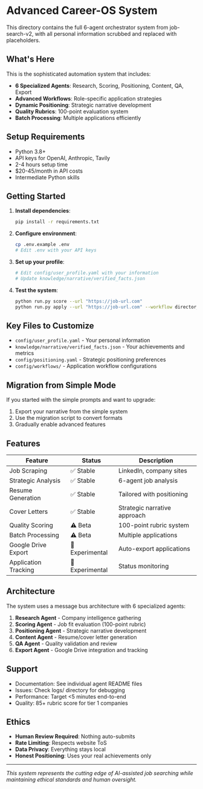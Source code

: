 # Advanced Career-OS System

This directory contains the full 6-agent orchestrator system from job-search-v2, with all personal information scrubbed and replaced with placeholders.

## What's Here

This is the sophisticated automation system that includes:
- **6 Specialized Agents**: Research, Scoring, Positioning, Content, QA, Export
- **Advanced Workflows**: Role-specific application strategies
- **Dynamic Positioning**: Strategic narrative development
- **Quality Rubrics**: 100-point evaluation system
- **Batch Processing**: Multiple applications efficiently

## Setup Requirements

- Python 3.8+
- API keys for OpenAI, Anthropic, Tavily
- 2-4 hours setup time
- $20-45/month in API costs
- Intermediate Python skills

## Getting Started

1. **Install dependencies**:
   ```bash
   pip install -r requirements.txt
   ```

2. **Configure environment**:
   ```bash
   cp .env.example .env
   # Edit .env with your API keys
   ```

3. **Set up your profile**:
   ```bash
   # Edit config/user_profile.yaml with your information
   # Update knowledge/narrative/verified_facts.json
   ```

4. **Test the system**:
   ```bash
   python run.py score --url "https://job-url.com"
   python run.py apply --url "https://job-url.com" --workflow director_level
   ```

## Key Files to Customize

- `config/user_profile.yaml` - Your personal information
- `knowledge/narrative/verified_facts.json` - Your achievements and metrics
- `config/positioning.yaml` - Strategic positioning preferences
- `config/workflows/` - Application workflow configurations

## Migration from Simple Mode

If you started with the simple prompts and want to upgrade:

1. Export your narrative from the simple system
2. Use the migration script to convert formats
3. Gradually enable advanced features

## Features

| Feature | Status | Description |
|---------|--------|-------------|
| Job Scraping | ✅ Stable | LinkedIn, company sites |
| Strategic Analysis | ✅ Stable | 6-agent job analysis |
| Resume Generation | ✅ Stable | Tailored with positioning |
| Cover Letters | ✅ Stable | Strategic narrative approach |
| Quality Scoring | ⚠️ Beta | 100-point rubric system |
| Batch Processing | ⚠️ Beta | Multiple applications |
| Google Drive Export | 🧪 Experimental | Auto-export applications |
| Application Tracking | 🧪 Experimental | Status monitoring |

## Architecture

The system uses a message bus architecture with 6 specialized agents:

1. **Research Agent** - Company intelligence gathering
2. **Scoring Agent** - Job fit evaluation (100-point rubric)
3. **Positioning Agent** - Strategic narrative development
4. **Content Agent** - Resume/cover letter generation
5. **QA Agent** - Quality validation and review
6. **Export Agent** - Google Drive integration and tracking

## Support

- Documentation: See individual agent README files
- Issues: Check logs/ directory for debugging
- Performance: Target <5 minutes end-to-end
- Quality: 85+ rubric score for tier 1 companies

## Ethics

- **Human Review Required**: Nothing auto-submits
- **Rate Limiting**: Respects website ToS
- **Data Privacy**: Everything stays local
- **Honest Positioning**: Uses your real achievements only

---

*This system represents the cutting edge of AI-assisted job searching while maintaining ethical standards and human oversight.*
